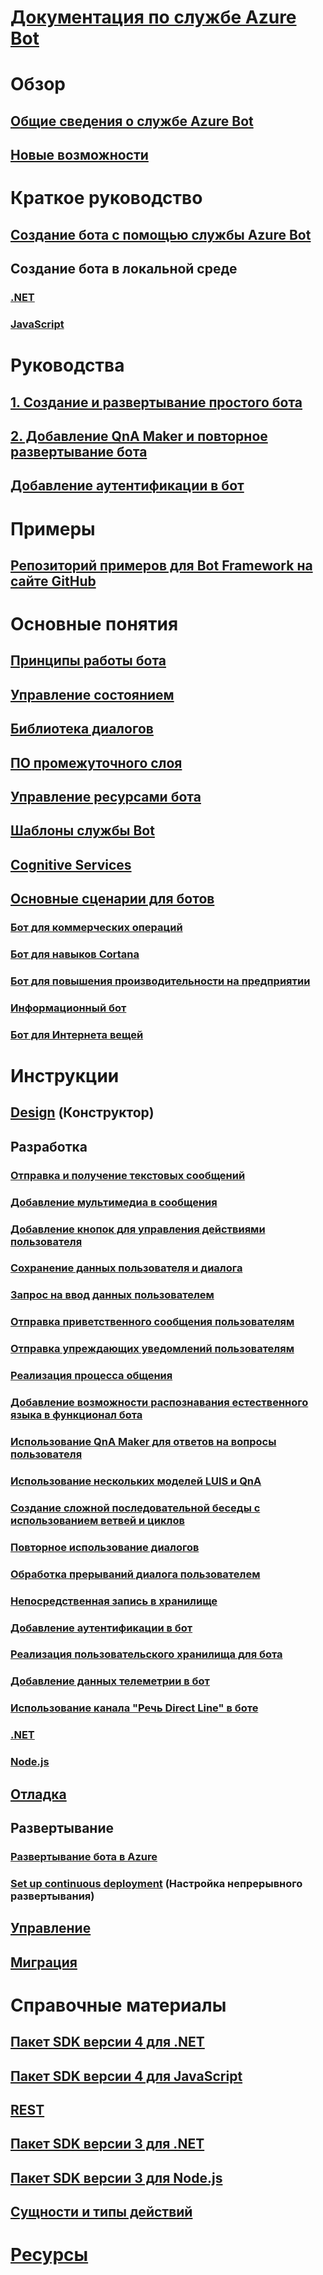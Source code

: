 # [Документация по службе Azure Bot](index.yml)
# Обзор
## [Общие сведения о службе Azure Bot](bot-service-overview-introduction.md)
## [Новые возможности](what-is-new.md)
# Краткое руководство
## [Создание бота с помощью службы Azure Bot](~/bot-service-quickstart.md)
## Создание бота в локальной среде
### [.NET](dotnet/bot-builder-dotnet-sdk-quickstart.md)
### [JavaScript](javascript/bot-builder-javascript-quickstart.md)
# Руководства
## [1. Создание и развертывание простого бота](v4sdk/bot-builder-tutorial-basic-deploy.md)
## [2. Добавление QnA Maker и повторное развертывание бота](v4sdk/bot-builder-tutorial-add-qna.md)
## [Добавление аутентификации в бот](bot-builder-tutorial-authentication.md)
# Примеры
## [Репозиторий примеров для Bot Framework на сайте GitHub](https://github.com/Microsoft/BotBuilder-Samples/blob/master/README.md)
# Основные понятия
## [Принципы работы бота](v4sdk/bot-builder-basics.md)
## [Управление состоянием](v4sdk/bot-builder-concept-state.md)
## [Библиотека диалогов](v4sdk/bot-builder-concept-dialog.md)
## [ПО промежуточного слоя](v4sdk/bot-builder-concept-middleware.md)
## [Управление ресурсами бота](v4sdk/bot-file-basics.md)
<!-- [Language understanding](v4sdk/bot-builder-concept-luis.md) -->
## [Шаблоны службы Bot](bot-service-concept-templates.md)
## [Cognitive Services](bot-service-concept-intelligence.md)
## [Основные сценарии для ботов](bot-service-scenario-overview.md)
### [Бот для коммерческих операций](bot-service-scenario-commerce.md)
### [Бот для навыков Cortana](bot-service-scenario-cortana-skill.md)
### [Бот для повышения производительности на предприятии](bot-service-scenario-enterprise-productivity.md)
### [Информационный бот](bot-service-scenario-informational.md)
### [Бот для Интернета вещей](bot-service-scenario-internet-things.md)
# Инструкции 
## [Design](design/TOC.md) (Конструктор)
## Разработка
<!-- ## [Best practice for welcoming the user](v4sdk/bot-builder-welcome-user.md) -->
### [Отправка и получение текстовых сообщений](v4sdk/bot-builder-howto-send-messages.md)
### [Добавление мультимедиа в сообщения](v4sdk/bot-builder-howto-add-media-attachments.md)
### [Добавление кнопок для управления действиями пользователя](v4sdk/bot-builder-howto-add-suggested-actions.md)
### [Сохранение данных пользователя и диалога](v4sdk/bot-builder-howto-v4-state.md) 
### [Запрос на ввод данных пользователем](v4sdk/bot-builder-primitive-prompts.md) 
### [Отправка приветственного сообщения пользователям](v4sdk/bot-builder-send-welcome-message.md)
### [Отправка упреждающих уведомлений пользователям](v4sdk/bot-builder-howto-proactive-message.md)
### [Реализация процесса общения](v4sdk/bot-builder-dialog-manage-conversation-flow.md)
### [Добавление возможности распознавания естественного языка в функционал бота](v4sdk/bot-builder-howto-v4-luis.md)
### [Использование QnA Maker для ответов на вопросы пользователя](v4sdk/bot-builder-howto-qna.md)
### [Использование нескольких моделей LUIS и QnA](v4sdk/bot-builder-tutorial-dispatch.md)
### [Создание сложной последовательной беседы с использованием ветвей и циклов](v4sdk/bot-builder-dialog-manage-complex-conversation-flow.md)
### [Повторное использование диалогов](v4sdk/bot-builder-compositcontrol.md)
<!--#### [Implement a greeting dialog](v4sdk/bot-builder-dialogs-greeting.md)--TODO: Add once there's a sample.-->
### [Обработка прерываний диалога пользователем](v4sdk/bot-builder-howto-handle-user-interrupt.md)
### [Непосредственная запись в хранилище](v4sdk/bot-builder-howto-v4-storage.md)
### [Добавление аутентификации в бот](v4sdk/bot-builder-authentication.md)
### [Реализация пользовательского хранилища для бота](v4sdk/bot-builder-custom-storage.md)
### [Добавление данных телеметрии в бот](v4sdk/bot-builder-telemetry.md)
### [Использование канала "Речь Direct Line" в боте](directline-speech-bot.md)
### [.NET](dotnet/TOC.md)
### [Node.js](nodejs/TOC.md)
## [Отладка](debug/TOC.md)
## Развертывание
### [Развертывание бота в Azure](bot-builder-deploy-az-cli.md)
### [Set up continuous deployment](bot-service-build-continuous-deployment.md) (Настройка непрерывного развертывания)
## [Управление](manage/TOC.md)
## [Миграция](v4sdk/migration/TOC.md)
# Справочные материалы
## [Пакет SDK версии 4 для .NET](https://aka.ms/botframework-v4-cs-sdk)
## [Пакет SDK версии 4 для JavaScript](https://aka.ms/bot-jssdk-v4)
## [REST](rest-api/TOC.md)
## [Пакет SDK версии 3 для .NET](https://aka.ms/botframework-v3-cs-sdk)
## [Пакет SDK версии 3 для Node.js](https://aka.ms/bot-jssdk-v3)
## [Сущности и типы действий](bot-service-activities-entities.md)
# [Ресурсы](resources/TOC.md)
